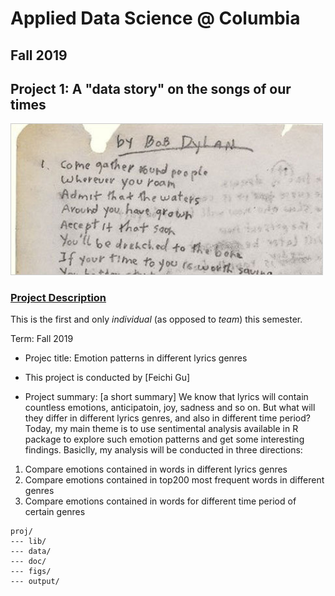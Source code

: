 # Applied Data Science @ Columbia
## Fall 2019
## Project 1: A "data story" on the songs of our times

<img src="figs/title1.jpeg" width="500">

### [Project Description](doc/)
This is the first and only *individual* (as opposed to *team*) this semester. 

Term: Fall 2019

+ Projec title: Emotion patterns in different lyrics genres
+ This project is conducted by [Feichi Gu]

+ Project summary: [a short summary] We know that lyrics will contain countless emotions, anticipatoin, joy, sadness and so on. But what will they differ in different lyrics genres, and also in different time period? Today, my main theme is to use sentimental analysis available in R package to explore such emotion patterns and get some interesting findings. 
Basiclly, my analysis will be conducted in three directions:
1. Compare emotions contained in words in different lyrics genres
2. Compare emotions contained in top200 most frequent words in different genres
3. Compare emotions contained in words for different time period of certain genres



```
proj/
--- lib/
--- data/
--- doc/
--- figs/
--- output/
```


